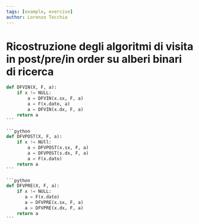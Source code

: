 ```yaml
---
tags: [example, exercise]
author: Lorenzo Tecchia
---
```

# Ricostruzione degli algoritmi di visita in post/pre/in order su alberi binari di ricerca

````python
def DFVIN(X, F, a):
    if x != NULL:
        a = DFVIN(x.sx, F, a)
        a = F(x.dato, a)
        a = DFVIN(x.dx, F, a)
    return a
```

```python
def DFVPOST(X, F, a):
    if x != NUll:
        a = DFVPOST(x.sx, F, a)
        a = DFVPOST(s.dx, F, a)
        a = F(x.dato)
    return a
```

```python
def DFVPRE(X, F, a):
    if x != NULL:
       a = F(x.dato)
       a = DFVPRE(x.sx, F, a)
       a = DFVPRE(x.dx, F, a) 
    return a
```
